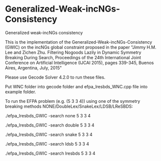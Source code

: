 # Generalized-Weak-incNGs-Consistency
Generalized weak-incNGs consistency


This is the implementation of the Generalized-Weak-incNGs-Consistency (GWIC) on the incNGs global constraint proposed in the paper "Jimmy H.M. Lee and Zichen Zhu. Filtering Nogoods Lazily in Dynamic Symmetry Breaking During Search, Proceedings of the 24th International Joint Conference on Artificial Intelligence (IJCAI 2015), pages 339-345, Buenos Aires, Argentina, July, 2015"

Please use Gecode Solver 4.2.0 to run these files.

Put WNC folder into gecode folder and efpa_lresbds_WNC.cpp file into example folder.

To run the EFPA problem (e.g. (5 3 3 4)) using one of the symmetry breaking methods NONE/DoubleLex/SnakeLex/LDSB/LReSBDS:

./efpa_lresbds_GWIC -search none 5 3 3 4

./efpa_lresbds_GWIC -search double 5 3 3 4

./efpa_lresbds_GWIC -search snake 5 3 3 4

./efpa_lresbds_GWIC -search ldsb 5 3 3 4

./efpa_lresbds_GWIC -search lresbds 5 3 3 4
